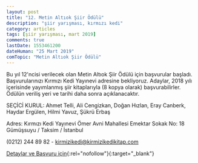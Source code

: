 ```yaml
---
layout: post
title: "12. Metin Altıok Şiir Ödülü"
description: "şiir yarışması, kırmızı kedi"
category: articles
tags: [şiir yarışması, mart 2019]
comments: true
lastDate: 1553461200
dateHuman: "25 Mart 2019"
comTopic: "Metin Altıok Şiir Ödülü"
---
```


Bu yıl 12'ncisi verilecek olan Metin Altıok Şiir Ödülü için başvurular başladı.
Başvurularınızı Kırmızı Kedi Yayınevi adresine bekliyoruz.
Adaylar,  2018 yılı içerisinde yayımlanmış şiir kitaplarıyla (8 kopya olarak) başvurabilirler.
Ödülün veriliş yeri ve tarihi daha sonra açıklanacaktır.

SEÇİCİ KURUL:
Ahmet Telli, Ali Cengizkan, Doğan Hızlan, Eray Canberk, Haydar Ergülen, Hilmi Yavuz, Şükrü Erbaş

Adres:
Kırmızı Kedi Yayınevi
Ömer Avni Mahallesi Emektar Sokak No: 18 Gümüşsuyu / Taksim / İstanbul

(0212) 244 89 82 - kirmizikedi@kirmizikedikitap.com

[Detaylar ve Başvuru için](https://www.kirmizikedi.com/haberler?utm_source=edebiyatyarismalari.com&utm_medium=affiliate){:rel="nofollow"}{:target="_blank"}